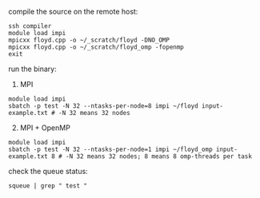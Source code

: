 compile the source on the remote host:

```
ssh compiler
module load impi
mpicxx floyd.cpp -o ~/_scratch/floyd -DNO_OMP
mpicxx floyd.cpp -o ~/_scratch/floyd_omp -fopenmp
exit
```

run the binary:

1) MPI
```
module load impi
sbatch -p test -N 32 --ntasks-per-node=8 impi ~/floyd input-example.txt # -N 32 means 32 nodes
```

2) MPI + OpenMP
```
module load impi
sbatch -p test -N 32 --ntasks-per-node=1 impi ~/floyd_omp input-example.txt 8 # -N 32 means 32 nodes; 8 means 8 omp-threads per task
```

check the queue status:
```
squeue | grep " test "
```
